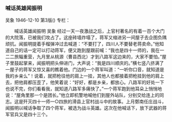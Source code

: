 ### 喊话英雄闻振明
吴象
1946-12-10
第3版()
专栏：

　　喊话英雄闻振明
    吴象
    经过一天一夜激战之后，上官村著名的有着一百个大门的大院落，已被我们攻占了。这座砖墙炸塌了，蒋军又缩进另一间屋子去企图负隅顽抗。闻振明提着手榴弹冲过去喊道：“不要打了，四川人不要替老蒋卖命。”他知道自己的话一定可以打动蒋军，便又跑到屋跟前喊：“我也是四十一师的，我在一二二旅辎重营，九月里从桃源（曹县西北）才到八路军这边来的，大家不要怕。”屋子里鼓起掌来，闻振明把头伸进门，大声说：“我是四川顺庆的。”横七竖八挤满了一屋子的蒋军又惊又喜的瞧着他。门边的一个蒋军叫道：“一听你口音，就知道是我的乡亲么”！说着，就把枪往他的肩上一挂，其他人也都接着把枪挂到他的肩上去，把他肩都压歪了，他笑着说：“好好，都是乡亲，都放心。八路军的好处一下也说不完，你们看看我，就知道八路军多痛快了。”一个蒋军跑到他耳朵上悄悄地说：“屋角里那一个是团长。”他立即机警地喊他们到屋外站队，分别交给连上的同志。这是歼灭四十一师一○四旅的滑县上官村战斗中的故事。上月鄄南任庄战斗，闻振明以喊话争取了四个蒋军，被选为战斗英雄。这次在他喊话下，放下武器的蒋军官兵又是四十三个。
